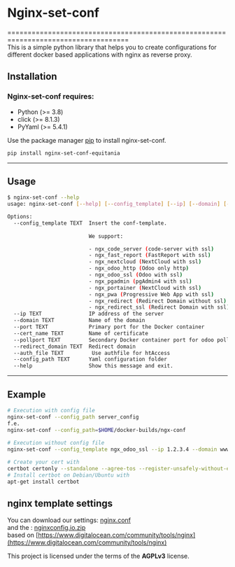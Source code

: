 # Nginx-set-conf
====================================================================================  
This is a simple python library that helps you to create configurations for different docker based applications with nginx as reverse proxy.  
  
## Installation
  
### Nginx-set-conf requires:
  
- Python (>= 3.8)  
- click (>= 8.1.3)  
- PyYaml (>= 5.4.1)  
  
Use the package manager [pip](https://pip.pypa.io/en/stable/) to install nginx-set-conf.
  
```bash
pip install nginx-set-conf-equitania
```

---

## Usage

```bash
$ nginx-set-conf --help
usage: nginx-set-conf [--help] [--config_template] [--ip] [--domain] [--port] [--cert_name] [--pollport] [--redirect_domain] [--config_path]
```
```bash
Options:
  --config_template TEXT  Insert the conf-template.  
  
                          We support:

                          - ngx_code_server (code-server with ssl)
                          - ngx_fast_report (FastReport with ssl)
                          - ngx_nextcloud (NextCloud with ssl)
                          - ngx_odoo_http (Odoo only http)
                          - ngx_odoo_ssl (Odoo with ssl)
                          - ngx_pgadmin (pgAdmin4 with ssl)
                          - ngx_portainer (NextCloud with ssl)
                          - ngx_pwa (Progressive Web App with ssl)
                          - ngx_redirect (Redirect Domain without ssl)
                          - ngx_redirect_ssl (Redirect Domain with ssl)
  --ip TEXT               IP address of the server
  --domain TEXT           Name of the domain
  --port TEXT             Primary port for the Docker container
  --cert_name TEXT        Name of certificate
  --pollport TEXT         Secondary Docker container port for odoo pollings
  --redirect_domain TEXT  Redirect domain
  --auth_file TEXT         Use authfile for htAccess 
  --config_path TEXT      Yaml configuration folder
  --help                  Show this message and exit.
```
---

## Example
```bash
# Execution with config file
nginx-set-conf --config_path server_config
f.e.
nginx-set-conf --config_path=$HOME/docker-builds/ngx-conf
  
# Execution without config file
nginx-set-conf --config_template ngx_odoo_ssl --ip 1.2.3.4 --domain www.equitania.de --port 8069 --cert_name www.equitania.de --pollport 8072 

# Create your cert with
certbot certonly --standalone --agree-tos --register-unsafely-without-email -d www.equitania.de
# Install certbot on Debian/Ubuntu with
apt-get install certbot
```
  
## nginx template settings  
  
You can download our settings: [nginx.conf](https://rm.ownerp.io/staff/nginx.conf)  
and the : [nginxconfig.io.zip](https://rm.ownerp.io/staff/nginxconfig.io.zip)  
based on [https://www.digitalocean.com/community/tools/nginx](https://www.digitalocean.com/community/tools/nginx)  
  
This project is licensed under the terms of the **AGPLv3** license.  